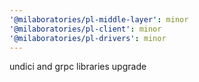 ```yaml
---
'@milaboratories/pl-middle-layer': minor
'@milaboratories/pl-client': minor
'@milaboratories/pl-drivers': minor
---
```


undici and grpc libraries upgrade
